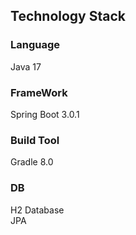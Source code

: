 ## Technology Stack

### Language
Java 17

### FrameWork
Spring Boot 3.0.1 

### Build Tool
Gradle 8.0

### DB
H2 Database </br>
JPA
